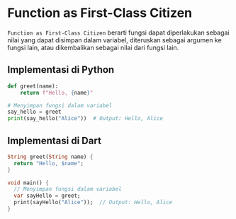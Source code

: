 # Function as First-Class Citizen

`Function as First-Class Citizen` berarti fungsi dapat diperlakukan sebagai nilai yang dapat disimpan dalam variabel, diteruskan sebagai argumen ke fungsi lain, atau dikembalikan sebagai nilai dari fungsi lain.

## Implementasi di Python

```python
def greet(name):
    return f"Hello, {name}"

# Menyimpan fungsi dalam variabel
say_hello = greet
print(say_hello("Alice"))  # Output: Hello, Alice
```

## Implementasi di Dart

```dart
String greet(String name) {
  return "Hello, $name";
}

void main() {
  // Menyimpan fungsi dalam variabel
  var sayHello = greet;
  print(sayHello("Alice"));  // Output: Hello, Alice
}
```
